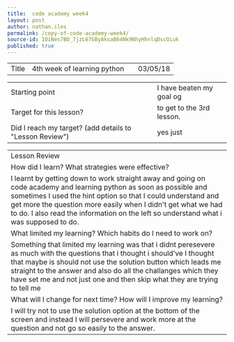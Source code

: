```yaml
---
title:  code academy week4
layout: post
author: nathan.iles
permalink: /copy-of-code-academy-week4/
source-id: 1OiNes7BO_7jzL67GByAksaB64Nk9NhyHhnlqDscOiuk
published: true
---
```

<table>
  <tr>
    <td>Title</td>
    <td>4th week of learning python</td>
    <td></td>
    <td>03/05/18</td>
  </tr>
</table>


<table>
  <tr>
    <td>Starting point</td>
    <td>I have beaten my goal og</td>
  </tr>
  <tr>
    <td>Target for this lesson?</td>
    <td>to get to the 3rd lesson. </td>
  </tr>
  <tr>
    <td>Did I reach my target? 
(add details to "Lesson Review")</td>
    <td>yes just</td>
  </tr>
</table>


<table>
  <tr>
    <td>Lesson Review</td>
  </tr>
  <tr>
    <td>How did I learn? What strategies were effective? </td>
  </tr>
  <tr>
    <td>I learnt by getting down to work straight away and going on code academy and learning python as soon as possible and sometimes I used the hint option so that I could understand and get more the question more easily when I didn't get what we had to do. I also read the information on the left so understand what i was supposed to do.</td>
  </tr>
  <tr>
    <td>What limited my learning? Which habits do I need to work on? </td>
  </tr>
  <tr>
    <td>Something that limited my learning was that i didnt peresevere as much with the questions that i thought i should’ve I thought that maybe is should not use the solution button which leads me straight to the answer and also do all the challanges which they have set me and not just one and then skip what they are trying to tell me
</td>
  </tr>
  <tr>
    <td>What will I change for next time? How will I improve my learning?</td>
  </tr>
  <tr>
    <td>I will try not to use the solution option at the bottom of the screen and instead I will persevere and work more at the question and not go so easily to the answer.</td>
  </tr>
</table>


